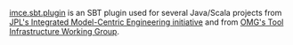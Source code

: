 [imce.sbt.plugin](https://github.com/JPL-IMCE/imce.sbt.plugin) is an SBT plugin 
used for several Java/Scala projects from 
[JPL's Integrated Model-Centric Engineering initiative](https://github.com/JPL-IMCE) 
and from 
[OMG's Tool Infrastructure Working Group](https://github.com/TIWG).

